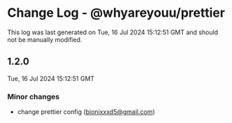 # Change Log - @whyareyouu/prettier

This log was last generated on Tue, 16 Jul 2024 15:12:51 GMT and should not be manually modified.

<!-- Start content -->

## 1.2.0

Tue, 16 Jul 2024 15:12:51 GMT

### Minor changes

- change prettier config (bionixxxd5@gmail.com)

